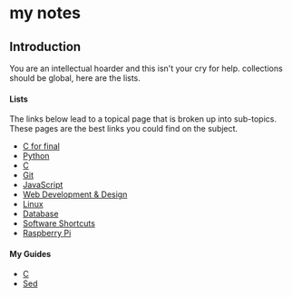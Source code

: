 my notes
=====

## Introduction

You are an intellectual hoarder and this isn't your cry for help. collections should be global, here are the lists.  

#### Lists

The links below lead to a topical page that is broken up into sub-topics.  These pages are the best links you could find on the subject.
+ [C for final](https://github.com/foundling/mynotes/blob/master/C/c_for_final.md)
+ [Python](http://mynotes.readthedocs.org/en/latest/python/python_list/)
+ [C](http://mynotes.readthedocs.org/en/latest/C/c_list)
+ [Git](http://mynotes.readthedocs.org/en/latest/git/git_notes/)
+ [JavaScript]()
+ [Web Development & Design](http://mynotes.readthedocs.org/en/latest/web_development/web_development_list/)
+ [Linux](http://mynotes.readthedocs.org/en/latest/Linux/Linux_list/)
+ [Database ](http://mynotes.readthedocs.org/en/latest/SQL/Database_list/)
+ [Software Shortcuts]()
+ [Raspberry Pi]()

#### My Guides
+ [C](https://github.com/foundling/mynotes/blob/master/C/my_guide_to_c.md)
+ [Sed](https://github.com/foundling/mynotes/blob/master/Linux/SED_notes.md)
